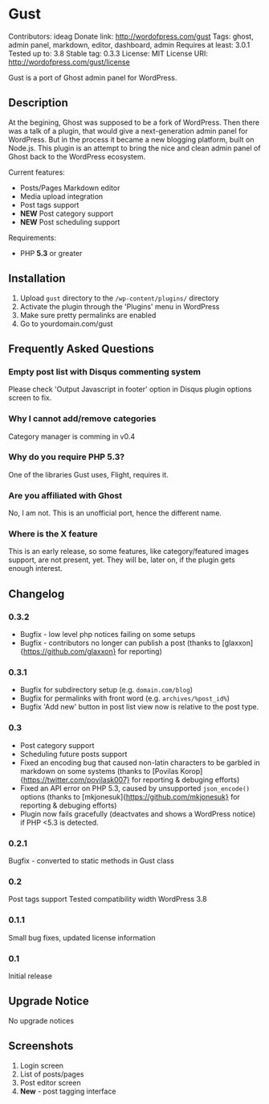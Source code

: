 # Gust

Contributors: ideag
Donate link: http://wordofpress.com/gust
Tags: ghost, admin panel, markdown, editor, dashboard, admin
Requires at least: 3.0.1
Tested up to: 3.8
Stable tag: 0.3.3
License: MIT
License URI: http://wordofpress.com/gust/license

Gust is a port of Ghost admin panel for WordPress.

## Description

At the begining, Ghost was supposed to be a fork of WordPress. Then there was a talk of a plugin, that would give a next-generation admin panel for WordPress. But in the process it became a new blogging platform, built on Node.js. This plugin is an attempt to bring the nice and clean admin panel of Ghost back to the WordPress ecosystem. 

Current features:

*   Posts/Pages Markdown editor
*   Media upload integration
*   Post tags support
*   **NEW** Post category support
*   **NEW** Post scheduling support

Requirements:

*   PHP **5.3** or greater

## Installation

1. Upload `gust` directory to the `/wp-content/plugins/` directory
1. Activate the plugin through the 'Plugins' menu in WordPress
1. Make sure pretty permalinks are enabled
1. Go to yourdomain.com/gust

## Frequently Asked Questions

### Empty post list with Disqus commenting system

Please check 'Output Javascript in footer' option in Disqus plugin options screen to fix.

### Why I cannot add/remove categories

Category manager is comming in v0.4

### Why do you require PHP 5.3?

One of the libraries Gust uses, Flight, requires it.

### Are you affiliated with Ghost

No, I am not. This is an unofficial port, hence the different name.

### Where is the X feature

This is an early release, so some features, like category/featured images support, are not present, yet. They will be, later on, if the plugin gets enough interest.

## Changelog

### 0.3.2 

* Bugfix - low level php notices failing on some setups
* Bugfix - contributors no longer can publish a post (thanks to [glaxxon]{https://github.com/glaxxon} for reporting)

### 0.3.1

* Bugfix for subdirectory setup (e.g. `domain.com/blog`)
* Bugfix for permalinks with front word (e.g. `archives/%post_id%`) 
* Bugfix 'Add new' button in post list view now is relative to the post type. 

### 0.3

* Post category support
* Scheduling future posts support
* Fixed an encoding bug that caused non-latin characters to be garbled in markdown on some systems (thanks to [Povilas Korop]{https://twitter.com/povilask007} for reporting & debuging efforts)
* Fixed an API error on PHP 5.3, caused by unsupported `json_encode()` options (thanks to [mkjonesuk]{https://github.com/mkjonesuk} for reporting & debuging efforts)
* Plugin now fails gracefully (deactvates and shows a WordPress notice) if PHP <5.3 is detected.

### 0.2.1

Bugfix - converted to static methods in Gust class

### 0.2

Post tags support
Tested compatibility width WordPress 3.8

### 0.1.1

Small bug fixes, updated license information

### 0.1

Initial release

## Upgrade Notice

No upgrade notices

## Screenshots

1. Login screen
2. List of posts/pages
3. Post editor screen
4. **New** - post tagging interface

